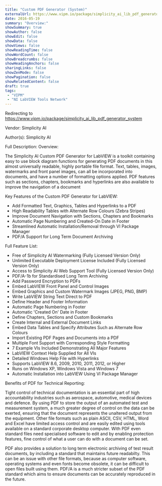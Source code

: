 ```yaml
---
title: "Custom PDF Generator (System)"
externalUrl: https://www.vipm.io/package/simplicity_ai_lib_pdf_generator_system
date: 2016-05-19
summary: "Overview:"
showSummary: true
showAuthor: false
showEdit: false
showData: false
showViews: false
showReadingTime: false
showWordCount: false
showBreadcrumbs: false
showHeadingAnchors: false
sharingLinks: false
showZenMode: false
showPagination: false
showRelatedContent: false
draft: true
tags:
 - "VIPM"
 - "NI LabVIEW Tools Network"
---
```


Redirecting to https://www.vipm.io/package/simplicity_ai_lib_pdf_generator_system

Vendor: Simplicity AI

Author(s): Simplicity AI
 
Full Description:
Overview:

The Simplicity AI Custom PDF Generator for LabVIEW is a toolkit containing easy to use block diagram functions for generating PDF documents in this almost universally readable, highly portable file format. Text, tables, images, watermarks and front panel images, can all be incorporated into documents, and have a number of formatting options applied. PDF features such as sections, chapters, bookmarks and hyperlinks are also available to improve the navigation of a document

Key Features of the Custom PDF Generator for LabVIEW:

- Add Formatted Text, Graphics, Tables and Hyperlinks to a PDF
- High Readability Tables with Alternate Row Colours (Zebra Stripes)
- Improve Document Navigation with Sections, Chapters and Bookmarks
- Automatic Page Numbering and Created-On Date in Footer
- Streamlined Automatic Installation/Removal through VI Package Manager
- PDF/A Support for Long Term Document Archiving


Full Feature List:

- Free of Simplicity AI Watermarking (Fully Licensed Version Only)
- Unlimited Executable Deployment License Included (Fully Licensed Version Only)
- Access to Simplicity AI Web Support Tool (Fully Licensed Version Only)
- PDF/A-1b for Standardised Long Term Archiving
- Add Password Encryption to PDFs
- Embed LabVIEW Front Panel and Control Images
- Embed Graphics and Custom Watermark Images (JPEG, PNG, BMP)
- Write LabVIEW String Text Direct to PDF
- Define Header and Footer Information
- Automatic Page Numbering in Footer
- Automatic 'Created On' Date in Footer
- Define Chapters, Sections and Custom Bookmarks
- Create Internal and External Document Links
- Embed Data Tables and Specify Attributes Such as Alternate Row Colours
- Import Existing PDF Pages and Documents into a PDF
- Multiple Font Support with Corresponding Style Formatting
- 7 Example VIs Included Demonstrating All Major Features
- LabVIEW Context Help Supplied for All VIs
- Detailed Windows Help File with Hyperlinks
- Supports LabVIEW 8.6, 2009, 2010, 2011, 2012, or Higher 
- Runs on Windows XP, Windows Vista and Windows 7 
- Automatic Installation into LabVIEW Using VI Package Manager


Benefits of PDF for Technical Reporting:

Tight control of technical documentation is an essential part of high accountability industries such as aerospace, automotive, medical devices and defence. By using PDF to store the output of an automated test and measurement system, a much greater degree of control on the data can be exerted, ensuring that the document represents the unaltered output from the equipment. Other file formats such as plain ASCII, CSV, HTML, Word and Excel have limited access control and are easily edited using tools available on a standard corporate desktop computer. With PDF even standard files need specialised software to edit and by enabling protection features, fine control of what a user can do with a document can be set.

PDF also provides a solution to long term electronic archiving of test result documents, by including a standard that maintains future readabilty. This can be an issue with other file formats, because as computer software, operating systems and even fonts become obsolete, it can be difficult to open files built using them. PDF/A is a much stricter subset of the PDF standard which aims to ensure documents can be accurately reproduced in the future.